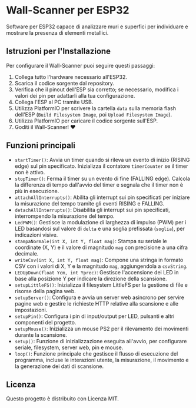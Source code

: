 
# Wall-Scanner per ESP32

Software per ESP32 capace di analizzare muri e superfici per individuare e mostrare la presenza di elementi metallici.

## Istruzioni per l'Installazione
Per configurare il Wall-Scanner puoi seguire questi passaggi:
1. Collega tutto l'hardware necessario all'ESP32.
2. Scarica il codice sorgente dal repository.
3. Verifica che il pinout dell'ESP sia corretto; se necessario, modifica i valori dei pin per adattarli alla tua configurazione.
4. Collega l'ESP al PC tramite USB.
5. Utilizza PlatformIO per scrivere la cartella `data` sulla memoria flash dell'ESP (`Build Filesystem Image`, poi `Upload Filesystem Image`).
6. Utilizza PlatformIO per caricare il codice sorgente sull'ESP.
7. Goditi il Wall-Scanner! ❤️

## Funzioni principali

- `startTimer()`: Avvia un timer quando si rileva un evento di inizio (RISING edge) sul pin specificato. Inizializza il contatore `timerCounter` se il timer non è attivo.
- `stopTimer()`: Ferma il timer su un evento di fine (FALLING edge). Calcola la differenza di tempo dall'avvio del timer e segnala che il timer non è più in esecuzione.
- `attachAllInterrupts()`: Abilita gli interrupt sui pin specificati per iniziare la misurazione del tempo tramite gli eventi RISING e FALLING.
- `detachAllInterrupts()`: Disabilita gli interrupt sui pin specificati, interrompendo la misurazione del tempo.
- `LedPWM()`: Gestisce la modulazione di larghezza di impulso (PWM) per i LED basandosi sul valore di `delta` e una soglia prefissata (`soglia`), per indicazioni visive.
- `stampaNormale(int X, int Y, float mag)`: Stampa su seriale le coordinate (X, Y) e il valore di magnitudo `mag` con precisione a una cifra decimale.
- `writeCsv(int X, int Y, float mag)`: Compone una stringa in formato CSV con i valori di X, Y e la magnitudo `mag`, aggiungendola a `csvString`.
- `LEDUpDown(float Ycm, int Yprec)`: Gestisce l'accensione dei LED in base alla posizione Y per indicare la direzione della scansione.
- `setupLittleFS()`: Inizializza il filesystem LittleFS per la gestione di file e risorse della pagina web.
- `setupServer()`: Configura e avvia un server web asincrono per servire pagine web e gestire le richieste HTTP relative alla scansione e alle impostazioni.
- `setupPin()`: Configura i pin di input/output per LED, pulsanti e altri componenti del progetto.
- `setupMouse()`: Inizializza un mouse PS2 per il rilevamento dei movimenti durante la scansione.
- `setup()`: Funzione di inizializzazione eseguita all'avvio, per configurare seriale, filesystem, server web, pin e mouse.
- `loop()`: Funzione principale che gestisce il flusso di esecuzione del programma, incluse le interazioni utente, la misurazione, il movimento e la generazione dei dati di scansione.

## Licenza

Questo progetto è distribuito con Licenza MIT.